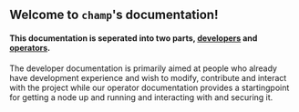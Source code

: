 ## Welcome to `champ`'s documentation!

#### This documentation is seperated into two parts, [**developers**](./developers/setup) and [**operators**](./operators/installation).

The developer documentation is primarily aimed at people who already have development experience and wish to modify, contribute and interact with the project while our operator documentation provides a startingpoint for getting a node up and running and interacting with and securing it.
